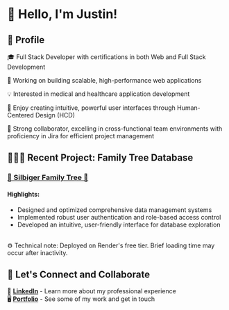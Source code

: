 # 👋 Hello, I'm Justin!

## 💼 Profile

🎓 Full Stack Developer with certifications in both Web and Full Stack Development

🚀 Working on building scalable, high-performance web applications

💡 Interested in medical and healthcare application development

🎨 Enjoy creating intuitive, powerful user interfaces through Human-Centered Design (HCD)

🤝 Strong collaborator, excelling in cross-functional team environments with proficiency in Jira for efficient project management

## 👨🏻‍💻 Recent Project: Family Tree Database 

### [🧬 Silbiger Family Tree 🌲](https://github.com/JustinSilbiger/silbiger)

#### Highlights:

- Designed and optimized comprehensive data management systems
- Implemented robust user authentication and role-based access control
- Developed an intuitive, user-friendly interface for database exploration
<br>
⚙️ Technical note: Deployed on Render's free tier. Brief loading time may occur after inactivity.

## 🤝 Let's Connect and Collaborate

💼 [**LinkedIn**](https://www.linkedin.com/in/justinzs/) - Learn more about my professional experience
<br>
🖥️ [**Portfolio**](https://justinsilbiger.com) - See some of my work and get in touch
